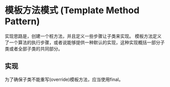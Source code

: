 # 模板方法模式 (Template Method Pattern)
实现思路是，创建一个桩方法，并且定义一些步骤让子类来实现。
模板方法定义了一个算法的执行步骤，或者说能够提供一种默认的实现，这种实现概括一部分子类或者全部子类的共同部分。


## 实现
为了确保子类不能重写(override)模板方法，应当使用final。
